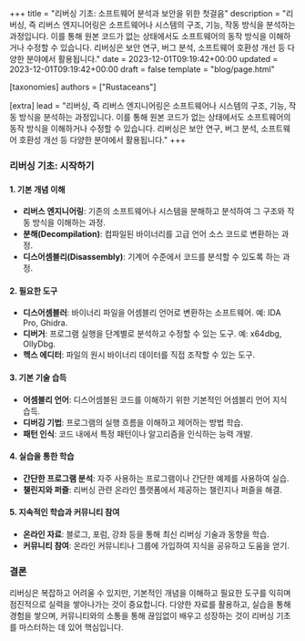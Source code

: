+++
title = "리버싱 기초: 소프트웨어 분석과 보안을 위한 첫걸음"
description = "리버싱, 즉 리버스 엔지니어링은 소프트웨어나 시스템의 구조, 기능, 작동 방식을 분석하는 과정입니다. 이를 통해 원본 코드가 없는 상태에서도 소프트웨어의 동작 방식을 이해하거나 수정할 수 있습니다. 리버싱은 보안 연구, 버그 분석, 소프트웨어 호환성 개선 등 다양한 분야에서 활용됩니다."
date = 2023-12-01T09:19:42+00:00
updated = 2023-12-01T09:19:42+00:00
draft = false
template = "blog/page.html"

[taxonomies]
authors = ["Rustaceans"]

[extra]
lead = "리버싱, 즉 리버스 엔지니어링은 소프트웨어나 시스템의 구조, 기능, 작동 방식을 분석하는 과정입니다. 이를 통해 원본 코드가 없는 상태에서도 소프트웨어의 동작 방식을 이해하거나 수정할 수 있습니다. 리버싱은 보안 연구, 버그 분석, 소프트웨어 호환성 개선 등 다양한 분야에서 활용됩니다."
+++

### 리버싱 기초: 시작하기

#### 1. 기본 개념 이해

- **리버스 엔지니어링**: 기존의 소프트웨어나 시스템을 분해하고 분석하여 그 구조와 작동 방식을 이해하는 과정.
- **분해(Decompilation)**: 컴파일된 바이너리를 고급 언어 소스 코드로 변환하는 과정.
- **디스어셈블리(Disassembly)**: 기계어 수준에서 코드를 분석할 수 있도록 하는 과정.

#### 2. 필요한 도구

- **디스어셈블러**: 바이너리 파일을 어셈블리 언어로 변환하는 소프트웨어. 예: IDA Pro, Ghidra.
- **디버거**: 프로그램 실행을 단계별로 분석하고 수정할 수 있는 도구. 예: x64dbg, OllyDbg.
- **헥스 에디터**: 파일의 원시 바이너리 데이터를 직접 조작할 수 있는 도구.

#### 3. 기본 기술 습득

- **어셈블리 언어**: 디스어셈블된 코드를 이해하기 위한 기본적인 어셈블리 언어 지식 습득.
- **디버깅 기법**: 프로그램의 실행 흐름을 이해하고 제어하는 방법 학습.
- **패턴 인식**: 코드 내에서 특정 패턴이나 알고리즘을 인식하는 능력 개발.

#### 4. 실습을 통한 학습

- **간단한 프로그램 분석**: 자주 사용하는 프로그램이나 간단한 예제를 사용하여 실습.
- **챌린지와 퍼즐**: 리버싱 관련 온라인 플랫폼에서 제공하는 챌린지나 퍼즐을 해결.

#### 5. 지속적인 학습과 커뮤니티 참여

- **온라인 자료**: 블로그, 포럼, 강좌 등을 통해 최신 리버싱 기술과 동향을 학습.
- **커뮤니티 참여**: 온라인 커뮤니티나 그룹에 가입하여 지식을 공유하고 도움을 얻기.

### 결론

리버싱은 복잡하고 어려울 수 있지만, 기본적인 개념을 이해하고 필요한 도구를 익히며 점진적으로 실력을 쌓아나가는 것이 중요합니다. 다양한 자료를 활용하고, 실습을 통해 경험을 쌓으며, 커뮤니티와의 소통을 통해 끊임없이 배우고 성장하는 것이 리버싱 기초를 마스터하는 데 있어 핵심입니다.
